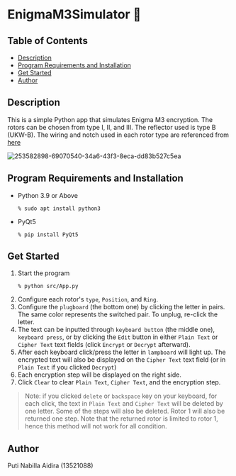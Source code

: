 # EnigmaM3Simulator 📜

## Table of Contents
- [Description](#description)
- [Program Requirements and Installation](#program-requirements-and-installation)
- [Get Started](#get-started)
- [Author](#author)

## Description
This is a simple Python app that simulates Enigma M3 encryption. The rotors can be chosen from type I, II, and III. The reflector used is type B (UKW-B). The wiring and notch used in each rotor type are referenced from [here](https://www.cryptomuseum.com/crypto/enigma/wiring.htm#12)

![253582898-69070540-34a6-43f3-8eca-dd83b527c5ea](https://github.com/Putinabillaa/EnigmaM3Simulator/assets/109022993/f5b2a465-7273-48e3-b69f-784fa826769a)

## Program Requirements and Installation
- Python 3.9 or Above
  ```
  % sudo apt install python3
  ```
- PyQt5
  ```
  % pip install PyQt5
  ```

## Get Started
1. Start the program
    ```
    % python src/App.py
    ```
2. Configure each rotor's ```type```, ```Position```, and ```Ring```.
3. Configure the ```plugboard``` (the bottom one) by clicking the letter in pairs. The same color represents the switched pair. To unplug, re-click the letter.
4. The text can be inputted through ```keyboard button``` (the middle one), ```keyboard press```, or by clicking the ```Edit``` button in either ```Plain Text``` or ```Cipher Text``` text fields (click ```Encrypt``` or ```Decrypt``` afterward).
5. After each keyboard click/press the letter in ```lampboard``` will light up. The encrypted text will also be displayed on the ```Cipher Text``` text field (or in ```Plain Text``` if you clicked ```Decrypt```)
6. Each encryption step will be displayed on the right side.
7. Click ```Clear``` to clear ```Plain Text```, ```Cipher Text```, and the encryption step.

> Note: if you clicked ```delete``` or ```backspace``` key on your keyboard, for each click, the text in ```Plain Text``` and ```Cipher Text``` will be deleted by one letter. Some of the steps will also be deleted. Rotor 1 will also be returned one step. Note that the returned rotor is limited to rotor 1, hence this method will not work for all condition.
   
## Author
Puti Nabilla Aidira (13521088)
